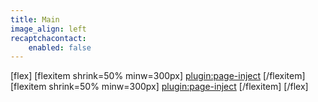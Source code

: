 ```yaml
---
title: Main
image_align: left
recaptchacontact:
    enabled: false
---
```


[flex]
[flexitem shrink=50% minw=300px]
[plugin:page-inject](/mod/_main/_temp-1)
[/flexitem]
[flexitem shrink=50% minw=300px]
[plugin:page-inject](/mod/_main/_temp-2)
[/flexitem]
[/flex]